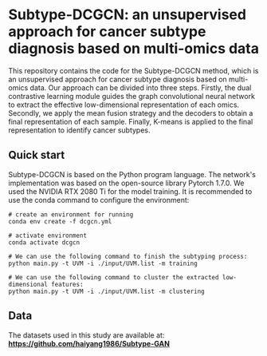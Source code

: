 # Subtype-DCGCN: an unsupervised approach for cancer subtype diagnosis based on multi-omics data
This repository contains the code for the Subtype-DCGCN method, which is an unsupervised approach for cancer subtype diagnosis based on multi-omics data. Our approach can be divided into three steps. Firstly, the dual contrastive learning module guides the graph convolutional neural network to extract the effective low-dimensional representation of each omics. Secondly, we apply the mean fusion strategy and the decoders to obtain a final representation of each sample. Finally, K-means is applied to the final representation to identify cancer subtypes.

## Quick start
Subtype-DCGCN is based on the Python program language. The network's implementation was based on the open-source library Pytorch 1.7.0.
We used the NVIDIA RTX 2080 Ti for the model training. It is recommended to use the conda command to configure the environment:
```
# create an environment for running
conda env create -f dcgcn.yml

# activate environment
conda activate dcgcn

# We can use the following command to finish the subtyping process: 
python main.py -t UVM -i ./input/UVM.list -m training

# We can use the following command to cluster the extracted low-dimensional features: 
python main.py -t UVM -i ./input/UVM.list -m clustering

```
## Data
The datasets used in this study are available at: **https://github.com/haiyang1986/Subtype-GAN**

